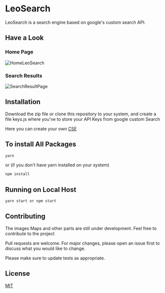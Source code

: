 # LeoSearch

LeoSearch is a search engine based on google's custom search API.

## Have a Look 
### Home Page
![HomeLeoSearch]('https://thumbs2.imgbox.com/06/50/WL5OMdBw_t.png')

### Search Results 
![SearchResultPage](https://thumbs2.imgbox.com/d6/bb/r92SrK9Q_t.png)

## Installation

Download the zip file or clone this repository to your system, and create a file keys.js where you've to store your API Keys from google custom Search 

Here you can create your own [CSE]('https://cse.google.com/cse/create/new')


## To install All Packages

```Bash
yarn
```
or (if you don't have yarn installed on your system)

```Bash
npm install
```

## Running on Local Host

```Bash
yarn start or npm start
```

## Contributing

The images Maps and other parts are still under development. Feel free to contribute to the project

Pull requests are welcome. For major changes, please open an issue first to discuss what you would like to change.

Please make sure to update tests as appropriate.

## License
[MIT](https://choosealicense.com/licenses/mit/)
